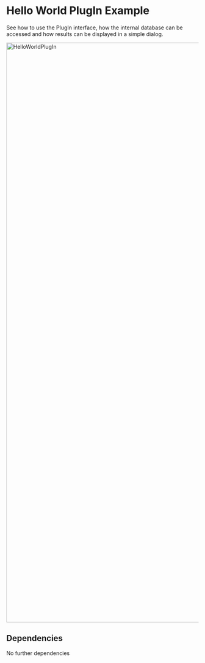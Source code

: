 # Hello World PlugIn Example

See how to use the PlugIn interface, how the internal database can be accessed and how results can be displayed in a simple dialog.

<img width="1518" alt="HelloWorldPlugIn" src="https://github.com/KIT-IAI/SDM_Plugin_HelloWorld/assets/7059379/683ad5bf-6b80-4bd9-a76b-443a37205642">

## 
  
## Dependencies

No further dependencies
